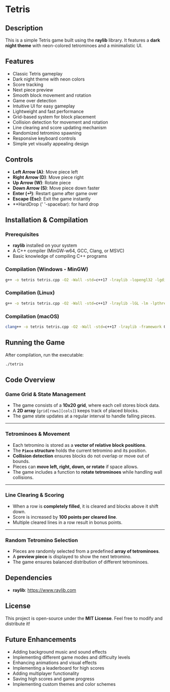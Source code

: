 # Tetris 

## Description
This is a simple Tetris game built using the **raylib** library. It features a **dark night theme** with neon-colored tetrominoes and a minimalistic UI.

## Features
- Classic Tetris gameplay
- Dark night theme with neon colors
- Score tracking
- Next piece preview
- Smooth block movement and rotation
- Game over detection
- Intuitive UI for easy gameplay
- Lightweight and fast performance
- Grid-based system for block placement
- Collision detection for movement and rotation
- Line clearing and score updating mechanism
- Randomized tetromino spawning
- Responsive keyboard controls
- Simple yet visually appealing design

## Controls
- **Left Arrow (A)**: Move piece left
- **Right Arrow (D)**: Move piece right
- **Up Arrow (W)**: Rotate piece
- **Down Arrow (S)**: Move piece down faster
- **Enter (⏎)**: Restart game after game over
- **Escape (Esc)**: Exit the game instantly
- **HardDrop (' '-spacebar): for hard drop

## Installation & Compilation
### Prerequisites
- **raylib** installed on your system
- A C++ compiler (MinGW-w64, GCC, Clang, or MSVC)
- Basic knowledge of compiling C++ programs

### Compilation (Windows - MinGW)
```sh
g++ -o tetris tetris.cpp -O2 -Wall -std=c++17 -lraylib -lopengl32 -lgdi32 -lwinmm
```

### Compilation (Linux)
```sh
g++ -o tetris tetris.cpp -O2 -Wall -std=c++17 -lraylib -lGL -lm -lpthread -ldl -lrt -lX11
```

### Compilation (macOS)
```sh
clang++ -o tetris tetris.cpp -O2 -Wall -std=c++17 -lraylib -framework OpenGL -framework Cocoa -framework IOKit -framework CoreVideo
```

## Running the Game
After compilation, run the executable:
```sh
./tetris
```

## Code Overview
### Game Grid & State Management
- The game consists of a **10x20 grid**, where each cell stores block data.
- A **2D array** (`grid[rows][cols]`) keeps track of placed blocks.
- The game state updates at a regular interval to handle falling pieces.

---

### Tetrominoes & Movement
- Each tetromino is stored as a **vector of relative block positions**.
- The **`Piece` structure** holds the current tetromino and its position.
- **Collision detection** ensures blocks do not overlap or move out of bounds.
- Pieces can **move left, right, down, or rotate** if space allows.
- The game includes a function to **rotate tetrominoes** while handling wall collisions.

---

### Line Clearing & Scoring
- When a row is **completely filled**, it is cleared and blocks above it shift down.
- Score is increased by **100 points per cleared line**.
- Multiple cleared lines in a row result in bonus points.

---

### Random Tetromino Selection
- Pieces are randomly selected from a predefined **array of tetrominoes**.
- A **preview piece** is displayed to show the next tetromino.
- The game ensures balanced distribution of different tetrominoes.

## Dependencies
- **raylib**: https://www.raylib.com

## License
This project is open-source under the **MIT License**. Feel free to modify and distribute it!

## Future Enhancements
- Adding background music and sound effects
- Implementing different game modes and difficulty levels
- Enhancing animations and visual effects
- Implementing a leaderboard for high scores
- Adding multiplayer functionality
- Saving high scores and game progress
- Implementing custom themes and color schemes
